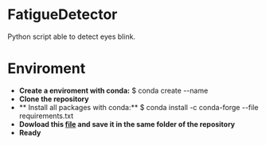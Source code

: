 # FatigueDetector
Python script able to detect eyes blink.

# Enviroment 
- **Create a enviroment with conda:**
$ conda create --name <env>
- **Clone the repository** 
- ** Install all packages with conda:**
$ conda install -c conda-forge --file requirements.txt
- **Dowload this [file](https://drive.google.com/file/d/1r4x9nQYa84HGzecmLUz6qKFQSjO52BBU/view?usp=sharing) and save it in the same folder of the repository**
- **Ready**
